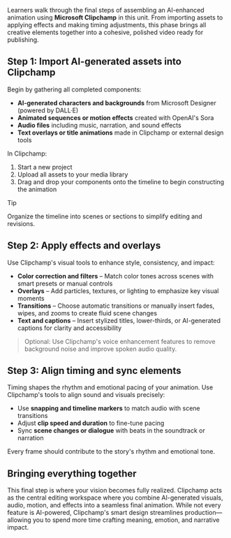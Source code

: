 Learners walk through the final steps of assembling an AI-enhanced animation using **Microsoft Clipchamp** in this unit. From importing assets to applying effects and making timing adjustments, this phase brings all creative elements together into a cohesive, polished video ready for publishing.

## Step 1: Import AI-generated assets into Clipchamp

Begin by gathering all completed components:

- **AI-generated characters and backgrounds** from Microsoft Designer (powered by DALL·E)  
- **Animated sequences or motion effects** created with OpenAI's Sora  
- **Audio files** including music, narration, and sound effects  
- **Text overlays or title animations** made in Clipchamp or external design tools

In Clipchamp:

1. Start a new project  
1. Upload all assets to your media library  
1. Drag and drop your components onto the timeline to begin constructing the animation  

> [!Tip]
> Organize the timeline into scenes or sections to simplify editing and revisions.

## Step 2: Apply effects and overlays

Use Clipchamp's visual tools to enhance style, consistency, and impact:

- **Color correction and filters** – Match color tones across scenes with smart presets or manual controls  
- **Overlays** – Add particles, textures, or lighting to emphasize key visual moments  
- **Transitions** – Choose automatic transitions or manually insert fades, wipes, and zooms to create fluid scene changes  
- **Text and captions** – Insert stylized titles, lower-thirds, or AI-generated captions for clarity and accessibility  

> Optional: Use Clipchamp's voice enhancement features to remove background noise and improve spoken audio quality.

## Step 3: Align timing and sync elements

Timing shapes the rhythm and emotional pacing of your animation. Use Clipchamp's tools to align sound and visuals precisely:

- Use **snapping and timeline markers** to match audio with scene transitions  
- Adjust **clip speed and duration** to fine-tune pacing  
- Sync **scene changes or dialogue** with beats in the soundtrack or narration

Every frame should contribute to the story's rhythm and emotional tone.

## Bringing everything together

This final step is where your vision becomes fully realized. Clipchamp acts as the central editing workspace where you combine AI-generated visuals, audio, motion, and effects into a seamless final animation. While not every feature is AI-powered, Clipchamp's smart design streamlines production—allowing you to spend more time crafting meaning, emotion, and narrative impact.
